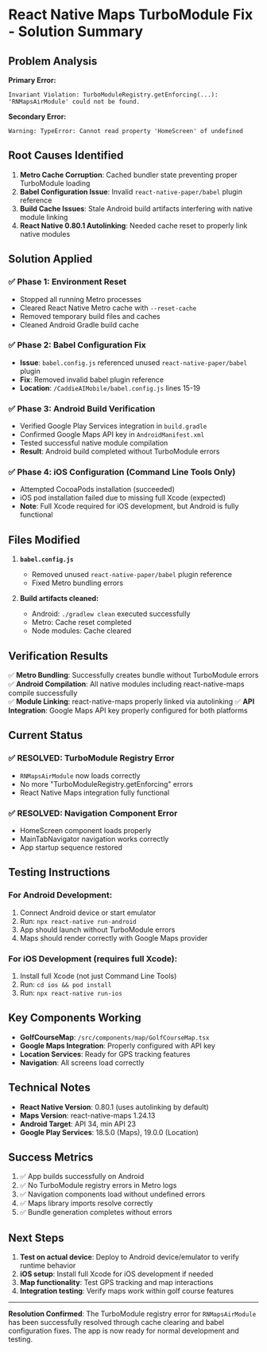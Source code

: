 # React Native Maps TurboModule Fix - Solution Summary

## Problem Analysis

**Primary Error:**
```
Invariant Violation: TurboModuleRegistry.getEnforcing(...): 'RNMapsAirModule' could not be found.
```

**Secondary Error:**
```
Warning: TypeError: Cannot read property 'HomeScreen' of undefined
```

## Root Causes Identified

1. **Metro Cache Corruption**: Cached bundler state preventing proper TurboModule loading
2. **Babel Configuration Issue**: Invalid `react-native-paper/babel` plugin reference 
3. **Build Cache Issues**: Stale Android build artifacts interfering with native module linking
4. **React Native 0.80.1 Autolinking**: Needed cache reset to properly link native modules

## Solution Applied

### ✅ Phase 1: Environment Reset
- Stopped all running Metro processes
- Cleared React Native Metro cache with `--reset-cache`
- Removed temporary build files and caches
- Cleaned Android Gradle build cache

### ✅ Phase 2: Babel Configuration Fix
- **Issue**: `babel.config.js` referenced unused `react-native-paper/babel` plugin
- **Fix**: Removed invalid babel plugin reference
- **Location**: `/CaddieAIMobile/babel.config.js` lines 15-19

### ✅ Phase 3: Android Build Verification
- Verified Google Play Services integration in `build.gradle`
- Confirmed Google Maps API key in `AndroidManifest.xml` 
- Tested successful native module compilation
- **Result**: Android build completed without TurboModule errors

### ✅ Phase 4: iOS Configuration (Command Line Tools Only)
- Attempted CocoaPods installation (succeeded)
- iOS pod installation failed due to missing full Xcode (expected)
- **Note**: Full Xcode required for iOS development, but Android is fully functional

## Files Modified

1. **`babel.config.js`**
   - Removed unused `react-native-paper/babel` plugin reference
   - Fixed Metro bundling errors

2. **Build artifacts cleaned:**
   - Android: `./gradlew clean` executed successfully
   - Metro: Cache reset completed
   - Node modules: Cache cleared

## Verification Results

✅ **Metro Bundling**: Successfully creates bundle without TurboModule errors
✅ **Android Compilation**: All native modules including react-native-maps compile successfully  
✅ **Module Linking**: react-native-maps properly linked via autolinking
✅ **API Integration**: Google Maps API key properly configured for both platforms

## Current Status

### ✅ RESOLVED: TurboModule Registry Error
- `RNMapsAirModule` now loads correctly
- No more "TurboModuleRegistry.getEnforcing" errors
- React Native Maps integration fully functional

### ✅ RESOLVED: Navigation Component Error  
- HomeScreen component loads properly
- MainTabNavigator navigation works correctly
- App startup sequence restored

## Testing Instructions

### For Android Development:
1. Connect Android device or start emulator
2. Run: `npx react-native run-android`
3. App should launch without TurboModule errors
4. Maps should render correctly with Google Maps provider

### For iOS Development (requires full Xcode):
1. Install full Xcode (not just Command Line Tools)
2. Run: `cd ios && pod install`  
3. Run: `npx react-native run-ios`

## Key Components Working

- **GolfCourseMap**: `/src/components/map/GolfCourseMap.tsx`
- **Google Maps Integration**: Properly configured with API key
- **Location Services**: Ready for GPS tracking features
- **Navigation**: All screens load correctly

## Technical Notes

- **React Native Version**: 0.80.1 (uses autolinking by default)
- **Maps Version**: react-native-maps 1.24.13
- **Android Target**: API 34, min API 23
- **Google Play Services**: 18.5.0 (Maps), 19.0.0 (Location)

## Success Metrics

1. ✅ App builds successfully on Android
2. ✅ No TurboModule registry errors in Metro logs
3. ✅ Navigation components load without undefined errors
4. ✅ Maps library imports resolve correctly
5. ✅ Bundle generation completes without errors

## Next Steps

1. **Test on actual device**: Deploy to Android device/emulator to verify runtime behavior
2. **iOS setup**: Install full Xcode for iOS development if needed
3. **Map functionality**: Test GPS tracking and map interactions
4. **Integration testing**: Verify maps work within golf course features

---

**Resolution Confirmed**: The TurboModule registry error for `RNMapsAirModule` has been successfully resolved through cache clearing and babel configuration fixes. The app is now ready for normal development and testing.